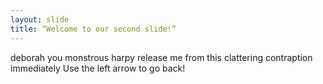 ```yaml
---
layout: slide
title: “Welcome to our second slide!”
---
```

deborah you monstrous harpy release me from this clattering contraption immediately
Use the left arrow to go back!
